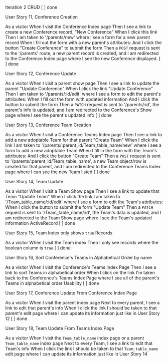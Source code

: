 Iteration 2
CRUD
[ ] done

User Story 11, Conference Creation 

As a visitor
When I visit the Conference Index page
Then I see a link to create a new Conference record, "New Conference"
When I click this link
Then I am taken to '/parents/new' where I  see a form for a new parent record
When I fill out the form with a new parent's attributes:
And I click the button "Create Conference" to submit the form
Then a `POST` request is sent to the '/parents' route,
a new parent record is created,
and I am redirected to the Conference Index page where I see the new Conference displayed.
[ ] done

User Story 12, Conference Update 

As a visitor
When I visit a parent show page
Then I see a link to update the parent "Update Conference"
When I click the link "Update Conference"
Then I am taken to '/parents/:id/edit' where I  see a form to edit the parent's attributes:
When I fill out the form with updated information
And I click the button to submit the form
Then a `PATCH` request is sent to '/parents/:id',
the parent's info is updated,
and I am redirected to the Conference's Show page where I see the parent's updated info
[ ] done

User Story 13, Conference Team Creation 

As a visitor
When I visit a Conference Teams Index page
Then I see a link to add a new adoptable Team for that parent "Create Team"
When I click the link
I am taken to '/parents/:parent_id/Team_table_name/new' where I see a form to add a new adoptable Team
When I fill in the form with the Team's attributes:
And I click the button "Create Team"
Then a `POST` request is sent to '/parents/:parent_id/Team_table_name',
a new Team object/row is created for that parent,
and I am redirected to the Conference Teams Index page where I can see the new Team listed
[ ] done

User Story 14, Team Update 

As a visitor
When I visit a Team Show page
Then I see a link to update that Team "Update Team"
When I click the link
I am taken to '/Team_table_name/:id/edit' where I see a form to edit the Team's attributes:
When I click the button to submit the form "Update Team"
Then a `PATCH` request is sent to '/Team_table_name/:id',
the Team's data is updated,
and I am redirected to the Team Show page where I see the Team's updated information
ActiveRecord
[ ] done

User Story 15, Team Index only shows `true` Records 

As a visitor
When I visit the Team index
Then I only see records where the boolean column is `true`
[ ] done

User Story 16, Sort Conference's Teams in Alphabetical Order by name 

As a visitor
When I visit the Conference's Teams Index Page
Then I see a link to sort Teams in alphabetical order
When I click on the link
I'm taken back to the Conference's Teams Index Page where I see all of the parent's Teams in alphabetical order
Usability
[ ] done

User Story 17, Conference Update From Conference Index Page 

As a visitor
When I visit the parent index page
Next to every parent, I see a link to edit that parent's info
When I click the link
I should be taken to that parent's edit page where I can update its information just like in User Story 12
[ ] done

User Story 18, Team Update From Teams Index Page 

As a visitor
When I visit the `Team_table_name` index page or a parent `Team_table_name` index page
Next to every Team, I see a link to edit that Team's info
When I click the link
I should be taken to that `Team_table_name` edit page where I can update its information just like in User Story 14